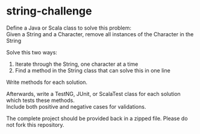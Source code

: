 # string-challenge

Define a Java or Scala class to solve this problem:<br>
Given a String and a Character, remove all instances of the Character in the String

Solve this two ways:<br>
1. Iterate through the String, one character at a time<br>
2. Find a method in the String class that can solve this in one line<br>

Write methods for each solution.

Afterwards, write a TestNG, JUnit, or ScalaTest class for each solution which tests these methods.<br>
Include both positive and negative cases for validations.

The complete project should be provided back in a zipped file.
Please do not fork this repository.
